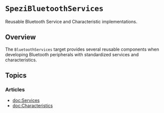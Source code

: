 # ``SpeziBluetoothServices``

Reusable Bluetooth Service and Characteristic implementations.

<!--
#
# This source file is part of the Stanford Spezi open source project
#
# SPDX-FileCopyrightText: 2024 Stanford University and the project authors (see CONTRIBUTORS.md)
#
# SPDX-License-Identifier: MIT
#
-->

## Overview

The `BluetoothServices` target provides several reusable components when developing Bluetooth peripherals
with standardized services and characteristics.

## Topics

### Articles

- <doc:Services>
- <doc:Characteristics>
